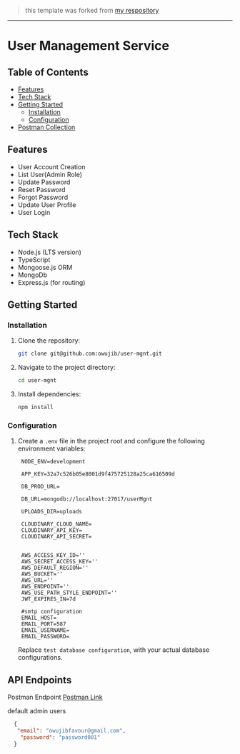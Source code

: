 > this template was forked from [my respository](https://github.com/owujib/express-squelize-boilerplate)


---

# User Management Service

## Table of Contents

- [Features](#features)
- [Tech Stack](#tech-stack)
- [Getting Started](#getting-started)
  - [Installation](#installation)
  - [Configuration](#configuration)
- [Postman Collection](#postman-collection)



## Features

- User Account Creation
- List User(Admin Role)
- Update Password
- Reset Password
- Forgot Password
- Update User Profile
- User Login

## Tech Stack
- Node.js (LTS version)
- TypeScript
- Mongoose.js ORM
- MongoDb
- Express.js (for routing)


## Getting Started

### Installation

1. Clone the repository:

   ```bash
   git clone git@github.com:owujib/user-mgnt.git
   ```

2. Navigate to the project directory:

   ```bash
   cd user-mgnt
   ```

3. Install dependencies:

   ```bash
   npm install
   ```


### Configuration

1. Create a `.env` file in the project root and configure the following environment variables:

   ```env
    NODE_ENV=development

    APP_KEY=32a7c526b05e8001d9f475725128a25ca616509d

    DB_PROD_URL=

    DB_URL=mongodb://localhost:27017/userMgnt

    UPLOADS_DIR=uploads

    CLOUDINARY_CLOUD_NAME=
    CLOUDINARY_API_KEY=
    CLOUDINARY_API_SECRET=


    AWS_ACCESS_KEY_ID=''
    AWS_SECRET_ACCESS_KEY=''
    AWS_DEFAULT_REGION=''
    AWS_BUCKET=''
    AWS_URL=''
    AWS_ENDPOINT=''
    AWS_USE_PATH_STYLE_ENDPOINT=''
    JWT_EXPIRES_IN=7d

    #smtp configuration
    EMAIL_HOST=
    EMAIL_PORT=587
    EMAIL_USERNAME=
    EMAIL_PASSWORD=
   ```

   Replace `test database configuration`, with your actual database configurations.

## API Endpoints


Postman Endpoint [Postman Link](https://www.postman.com/owujib/workspace/public-workspace/collection/27213384-f01bc6d9-9472-4790-b673-af1b12a69b37?action=share&creator=27213384)

default admin users
```json
  {
   "email": "owujibfavour@gmail.com",
    "password": "password001"
  }
```
